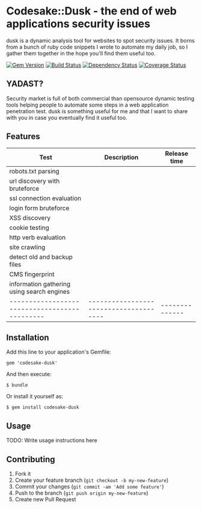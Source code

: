 # Codesake::Dusk - the end of web applications security issues

dusk is a dynamic analysis tool for websites to spot security issues. It borns
from a bunch of ruby code snippets I wrote to automate my daily job, so I
gather them together in the hope you'll find them useful too.

[![Gem Version](https://badge.fury.io/rb/codesake-dusk.png)](http://badge.fury.io/rb/codesake-dusk)
[![Build Status](https://travis-ci.org/codesake/codesake-dusk.png?branch=master)](https://travis-ci.org/codesake/codesake-dusk)
[![Dependency Status](https://gemnasium.com/codesake/codesake-dusk.png)](https://gemnasium.com/codesake/codesake-dusk)
[![Coverage Status](https://coveralls.io/repos/codesake/codesake-dusk/badge.png)](https://coveralls.io/r/codesake/codesake-dusk)

## YADAST?

Security market is full of both commercial than opensource dynamic testing
tools helping people to automate some steps in a web application penetration
test. dusk is something useful for me and that I want to share with you in case
you eventually find it useful too.

## Features

| Test                                        | Description                          | Release time |
|---------------------------------------------|--------------------------------------|--------------|
| robots.txt parsing                          |                                      |              | 
| url discovery with bruteforce               |                                      |              |
| ssl connection evaluation                   |                                      |              |
| login form bruteforce                       |                                      |              |
| XSS discovery                               |                                      |              |
| cookie testing                              |                                      |              |
| http verb evaluation                        |                                      |              |
| site crawling                               |                                      |              |
| detect old and backup files                 |                                      |              |
| CMS fingerprint                             |                                      |              | 
| information gathering using search engines  |                                      |              |
|---------------------------------------------|--------------------------------------|--------------|

## Installation

Add this line to your application's Gemfile:

    gem 'codesake-dusk'

And then execute:

    $ bundle

Or install it yourself as:

    $ gem install codesake-dusk

## Usage

TODO: Write usage instructions here

## Contributing

1. Fork it
2. Create your feature branch (`git checkout -b my-new-feature`)
3. Commit your changes (`git commit -am 'Add some feature'`)
4. Push to the branch (`git push origin my-new-feature`)
5. Create new Pull Request
